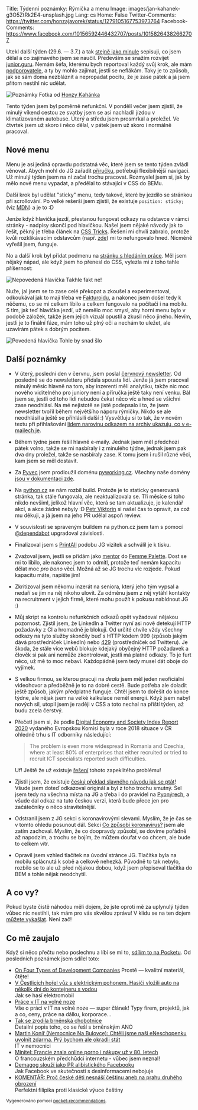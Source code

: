 Title: Týdenní poznámky: Rýmička a menu
Image: images/jan-kahanek-g3O5ZtRk2E4-unsplash.jpg
Lang: cs
Home: False
Twitter-Comments: https://twitter.com/honzajavorek/status/1279105167753973764
Facebook-Comments: https://www.facebook.com/10156592446432707/posts/10158264382662707


Utekl další týden (29.6. — 3.7.) a tak [stejně jako minule]({filename}/2020-06-26_tydenni-poznamky-ladeni-robota-priprava-na-prirucku.md) sepisuji, co jsem dělal a co zajímavého jsem se naučil. Především se snažím rozvíjet [junior.guru](https://junior.guru/). Nemám šéfa, kterému bych reportoval každý svůj krok, ale mám [podporovatele](https://junior.guru/donate/), a ty by mohlo zajímat, jestli se neflákám. Taky je to způsob, jak se sám doma nezbláznit a nepropadat pocitu, že je zase pátek a já jsem přitom nestihl nic udělat.

![Poznámky]({static}/images/jan-kahanek-g3O5ZtRk2E4-unsplash.jpg)
Fotka od [Honzy Kahánka](https://unsplash.com/@honza_kahanek)

Tento týden jsem byl poměrně nefunkční. V pondělí večer jsem zjistil, že minulý víkend cestou ze svatby jsem se asi nachladil jízdou v klimatizovaném autobuse. Úterý a středu jsem prosmrkal a proležel. Ve čtvrtek jsem už skoro i něco dělal, v pátek jsem už skoro i normálně pracoval.


## Nové menu

Menu je asi jediná opravdu podstatná věc, které jsem se tento týden zvládl věnovat. Abych mohl do JG zařadit [příručku](https://junior.guru/hire-juniors/#handbook), potřebuji flexibilnější navigaci. Už minulý týden jsem na ní začal trochu pracovat. Rozmyslel jsem si, jak by mělo nové menu vypadat, a předělal to stávající v CSS do BEMu.

Další krok byl udělat "sticky" menu, tedy takové, které by jezdilo se stránkou při scrollování. Po velké rešerši jsem zjistil, že existuje `position: sticky;` (viz [MDN](https://developer.mozilla.org/en-US/docs/Web/CSS/position)) a je to :D

Jenže když hlavička jezdí, přestanou fungovat odkazy na odstavce v rámci stránky - nadpisy skončí pod hlavičkou. Našel jsem nějaké návody jak to řešit, pěkný je třeba článek na [CSS Tricks](https://css-tricks.com/hash-tag-links-padding/). Řešení mi chvíli zabralo, protože kvůli rozklikávacím odstavcům (např. [zde](https://junior.guru/learn/#python)) mi to nefungovalo hned. Nicméně vyřešil jsem, funguje.

No a další krok byl přidat podmenu na [stránku s hledáním práce](https://junior.guru/jobs/). Měl jsem nějaký nápad, ale když jsem ho přenesl do CSS, vylezla mi z toho tahle příšernost:

![Nepovedená hlavička]({static}/images/nepovedena-hlavicka.jpg)
Takhle fakt ne!

Nuže, jal jsem se to zase celé překopat a zkoušel a experimentoval, odkoukával jak to mají třeba ve [Fakturoidu](https://www.fakturoid.cz/), a nakonec jsem došel tedy k něčemu, co se mi celkem líbilo a celkem fungovalo na počítači i na mobilu. S tím, jak teď hlavička jezdí, už nemělo moc smysl, aby horní menu bylo v podobě záložek, takže jsem jejich vizuál opustil a zkusil něco jiného. Nevím, jestli je to finální fáze, mám toho už plný oči a nechám to uležet, ale uzavírám pátek s dobrým pocitem.

![Povedená hlavička]({static}/images/povedena-hlavicka.png)
Tohle by snad šlo


## Další poznámky

-   V úterý, poslední den v červnu, jsem poslal [červnový newsletter](https://us3.campaign-archive.com/?u=7d3f89ef9b2ed953ddf4ff5f6&id=ceb91d9dd9). Od posledně se do newsletteru přidala spousta lidí. Jenže já jsem pracoval minulý měsíc hlavně na tom, aby inzerenti měli analytiku, takže nic moc nového viditelného pro juniory není a příručka ještě taky není venku. Bál jsem se, jestli od toho lidi nebudou čekat něco víc a hned se všichni zase neodhlásí. Na mé nejistotě se jistě podepsalo i to, že jsem newsletter tvořil během největšího náporu rýmičky. Nikdo se ale neodhlásil a ještě se přihlásili další :) Vysvětluju si to tak, že v novém textu při přihlašování [lidem narovinu odkazem na archiv ukazuju, co v e-mailech je](http://eepurl.com/gyG8Bb).
-   Během týdne jsem řešil hlavně e-maily. Jednak jsem měl předchozí pátek volno, takže se mi nasbíraly i z minulého týdne, jednak jsem pak dva dny proležel, takže se nasbíraly zase. K tomu jsem i rušil různé věci, kam jsem se měl dostavit.
-   Za [Pyvec](https://pyvec.org/) jsem prodloužil doménu [pyworking.cz](https://pyworking.cz/). Všechny naše domény [jsou v dokumentaci zde](https://docs.pyvec.org/operations/domains.html).
-   Na [python.cz](https://github.com/pyvec/python.cz/) se nám rozbil build. Protože je to staticky generovaná stránka, tak stále fungovala, ale neaktualizovala se. Tři měsíce si toho nikdo nevšiml, jelikož hlavní věc, která se tam aktualizuje, je kalendář akcí, a akce žádné nebyly :D [Petr Viktorin](http://encukou.cz/) si našel čas to opravit, za což mu děkuji, a já jsem na jeho PR udělal aspoň review.
-   V souvislosti se spraveným buildem na python.cz jsem tam s pomocí [@dependabot](https://dependabot.com/) upgradoval závislosti.
-   Finalizoval jsem s [PrintAll](http://www.printall.cz/) podobu JG vizitek a schválil je k tisku.
-   Zvažoval jsem, jestli se přidám jako [mentor](http://bit.ly/fpmentors) do [Femme Palette](https://www.femmepalette.com/). Dost se mi to líbilo, ale nakonec jsem to odmítl, protože teď nemám kapacitu dělat moc _pro bono_ věcí. Možná až se JG trochu víc rozjede. Pokud kapacitu máte, napište jim!
-   Zkritizoval jsem někomu inzerát na seniora, který jeho tým vypsal a nedaří se jim na něj nikoho ulovit. Za odměnu jsem z něj vytáhl kontakty na recruitment v jejich firmě, které mohu použít k pokusu nabídnout JG :)
-   Můj skript na kontrolu nefunkčních odkazů opět vyžadoval nějakou pozornost. Zjistil jsem, že LinkedIn a Twitter nyní asi nově detekují HTTP požadavky z CI a hromadně je blokují. Od určité chvíle vždy všechny odkazy na tyto služby skončily buď s HTTP kódem 999 (způsob jakým dává prostředníček LinkedIn) nebo [429](https://developer.mozilla.org/en-US/docs/Web/HTTP/Status/429) (prostředníček od Twitteru). Je škoda, že stále více webů blokuje kdejaký obyčejný HTTP požadavek a člověk si pak ani nemůže zkontrolovat, jestli má platné odkazy. To je furt něco, už mě to moc nebaví. Každopádně jsem tedy musel dát oboje do vyjímek.
-   S velkou firmou, se kterou pracuji na _dealu_ jsem měl jeden neoficiální videohovor a předběžně je to na dobré cestě. Bude potřeba ale doladit ještě způsob, jakým předplatné funguje. Chtěl jsem to dořešit do konce týdne, ale nějak jsem na velké kalkulace neměl energii. Když jsem nabyl nových sil, utopil jsem je raději v CSS a toto nechal na příští týden, až budu zcela čerstvý.
-   Přečetl jsem si, že podle [Digital Economy and Society Index Report 2020](https://ec.europa.eu/digital-single-market/en/human-capital) vydaného Evropskou Komisí byla v roce 2018 situace v ČR ohledně trhu s IT odborníky následující:

    > The problem is even more widespread in Romania and Czechia, where at least 80% of enterprises that either recruited or tried to recruit ICT specialists reported such difficulties.

    Uf! Ještě že už existuje [řešení](https://junior.guru/) tohoto zapeklitého problému!

-   Zjistil jsem, že existuje [český překlad slavného návodu jak se ptát](https://www.root.cz/texty/jak-se-spravne-ptat/)! Všude jsem doteď odkazoval originál a byl z toho trochu smutný. Šel jsem tedy na všechna místa na JG a třeba i do pravidel na [Pyonýrech](https://www.facebook.com/groups/pyonieri/), a všude dal odkaz na tuto českou verzi, která bude přece jen pro začátečníky o něco stravitelnější.
-   Odstranil jsem z JG sekci s koronavirovými slevami. Myslím, že je čas se v tomto ohledu posunout dál. Sekci [Co způsobí koronavirus?](https://junior.guru/learn/#covid19) jsem ale zatím zachoval. Myslím, že co doopravdy způsobí, se dovíme pořádně až napodzim, a trochu se bojím, že můžem doufat v co chcem, ale bude to celkem vítr.
-   Opravil jsem vzhled tlačítek na úvodní stránce JG. Tlačítka byla na mobilu splácnutá k sobě a celkově nehezká. Původně to tak nebylo, rozbilo se to ale už před nějakou dobou, když jsem přepisoval tlačítka do BEM a tohle nějak neodchytil.


## A co vy?

Pokud byste čistě náhodou měli dojem, že jste oproti mě za uplynulý týden vůbec nic nestihli, tak mám pro vás skvělou zprávu! V klidu se na ten dojem [můžete vykašlat]({filename}/2020-06-04_neni-to-zavod.md). Není zač!


## Co mě zaujalo

Když si něco přečtu nebo poslechnu a líbí se mi to, [sdílím to na Pocketu](https://getpocket.com/@honzajavorek). Od posledních poznámek jsem sdílel toto:

- [On Four Types of Development Companies](https://almad.blog/notes/2020/on-four-types-of-dev-companies/) Prostě — kvalitní materiál, čtěte!
- [V Čestlicích hořel vůz s elektrickým pohonem. Hasiči vložili auto na několik dní do kontejneru s vodou](https://www.irozhlas.cz/zivotni-styl/auto/pozar-elektromobilu-praha-skoda-dva-miliony-korun_2006250738_vin)<br>Jak se hasí elektromobil
- [Práce v IT na volné noze](https://navolnenoze.cz/blog/it/)<br>Vše o práci v IT na volné noze — super článek! Typy firem, projektů, jak a co, ceny, práce na dálku, korporace…
- [Tak se zrodila brněnská chobotnice](https://reportermagazin.cz/a/pLThe/tak-se-zrodilabrnenska-chobotnice)<br>Detailní popis toho, co se řeší s brněnským ANO
- [Martin Koníř (Nemocnice Na Bulovce): Chtěli jsme naši eNeschopenku uvolnit zdarma. Prý bychom ale okradli stát](https://www.lupa.cz/clanky/martin-konir-nemocnice-na-bulovce-chteli-jsme-nasi-eneschopenku-uvolnit-zdarma-pry-bychom-ale-okradli-stat/)<br>IT v nemocnici
- [Minitel: Francie znala online porno i nákupy už v 80. letech](https://finmag.penize.cz/ekonomika/417602-minitel-francie-znala-online-porno-i-nakupy-uz-v-80-letech)<br>O francouzském předchůdci internetu - vůbec jsem neznal!
- [Demagog slouží jako PR alibistického Facebooku](https://www.mediar.cz/demagog-slouzi-jako-pr-alibistickeho-facebooku/)<br>Jak Facebook ve skutečnosti s desinformacemi nebojuje
- [KOMENTÁŘ: Proč české děti nesnáší češtinu aneb na prahu druhého obrození](https://www.idnes.cz/zpravy/domaci/cesky-jazyk-cestina-vzdelavani-deti-zaci-ucitele.A200630_202921_domaci_aug)<br>Perfektní filipika proti klasické výuce češtiny

<small>Vygenerováno pomocí <a href="https://pypi.org/project/pocket-recommendations/">pocket-recommendations</a>.</small>
